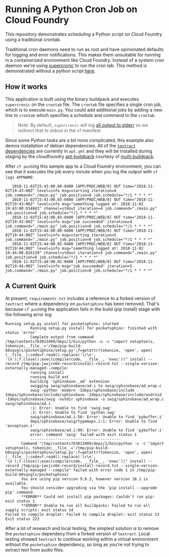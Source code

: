 # Running A Python Cron Job on Cloud Foundry

This repository demonstrates scheduling a Python script on Cloud Foundry using a traditional crontab.

Traditional cron daemons need to run as root and have opinionated defaults for logging and error notifications. This makes them unsuitable for running in a containerized environment like Cloud Foundry. Instead of a system cron daemon we're using [supercronic](https://github.com/aptible/supercronic) to run the cron tab. This method is demonstrated without a python script [here](https://github.com/Meshcloud/cf-cron).

## How it works

This application is built using the binary buildpack and executes `supercronic` on the `crontab` file. The `crontab` file specifies a single cron job, which is to execute `main.py`. You could add additional jobs by adding a new line to `crontab` which specifies a schedule and command to the `crontab`. 

> Note: By default, `supercronic` will log [all output to stderr](https://github.com/aptible/supercronic/issues/16) so we redirect that to stdout in the cf manifest.

Since some Python tasks are a bit more complicated, this example also demos installation of debian dependencies. All of the [`textract` dependencies](https://textract.readthedocs.io/en/stable/installation.html) are currently in `apt.yml` and they will be installed during staging by the cloudfoundry [apt-buildpack](https://github.com/cloudfoundry/apt-buildpack)
courtesy of [multi-buildpack](https://github.com/cloudfoundry/multi-buildpack).

After `cf push`ing this sample app to a Cloud Foundry environment, you can see that it executes the job every minute when you log the output with `cf logs APPNAME`:

```
   2018-11-02T15:43:00.00-0400 [APP/PROC/WEB/0] OUT time="2018-11-02T19:43:00Z" level=info msg=starting iteration=4 job.command="./main.py" job.position=0 job.schedule="*/1 * * * *"
   2018-11-02T15:43:00.03-0400 [APP/PROC/WEB/0] OUT time="2018-11-02T19:43:00Z" level=info msg="something logged at: 2018-11-02 19:43:00.034843" channel=stdout iteration=4 job.command="./main.py" job.position=0 job.schedule="*/1 * * * *"
   2018-11-02T15:43:00.03-0400 [APP/PROC/WEB/0] OUT time="2018-11-02T19:43:00Z" level=info msg="job succeeded" iteration=4 job.command="./main.py" job.position=0 job.schedule="*/1 * * * *"
   2018-11-02T15:44:00.00-0400 [APP/PROC/WEB/0] OUT time="2018-11-02T19:44:00Z" level=info msg=starting iteration=5 job.command="./main.py" job.position=0 job.schedule="*/1 * * * *"
   2018-11-02T15:44:00.02-0400 [APP/PROC/WEB/0] OUT time="2018-11-02T19:44:00Z" level=info msg="something logged at: 2018-11-02 19:44:00.026139" channel=stdout iteration=5 job.command="./main.py" job.position=0 job.schedule="*/1 * * * *"
   2018-11-02T15:44:00.02-0400 [APP/PROC/WEB/0] OUT time="2018-11-02T19:44:00Z" level=info msg="job succeeded" iteration=5 job.command="./main.py" job.position=0 job.schedule="*/1 * * * *"
```

## A Current Quirk
At present, `requirements.txt` includes a reference to a forked version of `textract` where a dependency on `pocketsphinx` has been removed. That's because `cf push`ing the application fails in the build (pip install) stage with the following error log:

```
Running setup.py install for pocketsphinx: started
           Running setup.py install for pocketsphinx: finished with status 'error'
           Complete output from command /tmp/contents763013409/deps/1/bin/python -u -c "import setuptools, tokenize;__file__='/tmp/pip-build-b0sqvgls/pocketsphinx/setup.py';f=getattr(tokenize, 'open', open)(__file__);code=f.read().replace('\r\n', '\n');f.close();exec(compile(code, __file__, 'exec'))" install --record /tmp/pip-jwvjcs6k-record/install-record.txt --single-version-externally-managed--compile:
           running install
           running build_ext
           building 'sphinxbase._ad' extension
           swigging swig/sphinxbase/ad.i to swig/sphinxbase/ad_wrap.c
           swig -python -modern -Ideps/sphinxbase/include -Ideps/sphinxbase/include/sphinxbase -Ideps/sphinxbase/include/android -Ideps/sphinxbase/swig -outdir sphinxbase -o swig/sphinxbase/ad_wrap.c swig/sphinxbase/ad.i
           :1: Error: Unable to find 'swig.swg'
           :3: Error: Unable to find 'python.swg'
           swig/sphinxbase/ad.i:56: Error: Unable to find 'pybuffer.i'
           deps/sphinxbase/swig/typemaps.i:1: Error: Unable to find 'exception.i'
           swig/sphinxbase/ad.i:99: Error: Unable to find 'pybuffer.i'
           error: command 'swig' failed with exit status 1
           ----------------------------------------
       Command "/tmp/contents763013409/deps/1/bin/python -u -c "import setuptools, tokenize;__file__='/tmp/pip-build-b0sqvgls/pocketsphinx/setup.py';f=getattr(tokenize, 'open', open)(__file__);code=f.read().replace('\r\n', '\n');f.close();exec(compile(code, __file__, 'exec'))" install --record /tmp/pip-jwvjcs6k-record/install-record.txt --single-version-externally-managed --compile" failed with error code 1 in /tmp/pip-build-b0sqvgls/pocketsphinx/
       You are using pip version 9.0.3, however version 18.1 is available.
       You should consider upgrading via the 'pip install --upgrade pip' command.
       **ERROR** Could not install pip packages: Couldn't run pip: exit status 1
       **ERROR** Unable to run all buildpacks: Failed to run all supply scripts: exit status 14
Failed to compile droplet: Failed to compile droplet: exit status 13
Exit status 223
```

After a lot of research and local testing, the simplest solution is to remove the `pocketsphinx` dependecy from a forked version of `textract`. Local testing showed `textract` to continue working within a virtual environment without the `pocketsphinx` dependency, so long as you're not trying to extract text from audio files.
